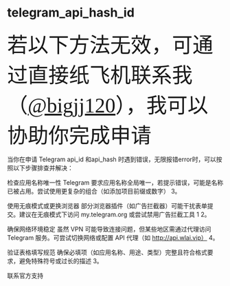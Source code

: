 # telegram_api_hash_id
<font face="HEI" size="7">若以下方法无效，可通过直接纸飞机联系我（[@bigjj120](https://t.me/bigjj120)），我可以协助你完成申请</font>



当你在申请 Telegram api_id 和api_hash  时遇到错误，无限报错error时，可以按照以下步骤排查并解决：

检查应用名称唯一性
 Telegram 要求应用名称全局唯一，若提示错误，可能是名称已被占用。尝试使用更复杂的组合（如添加项目前缀或数字） 3。

使用无痕模式或更换浏览器
 部分浏览器插件（如广告拦截器）可能干扰表单提交。建议在无痕模式下访问 my.telegram.org 或尝试禁用广告拦截工具 1 2。

确保网络环境稳定
 虽然 VPN 可能导致连接问题，但某些地区需通过代理访问 Telegram 服务。可尝试切换网络或配置 API 代理（如 http://api.wlai.vip） 4。

验证表格填写规范
 确保必填项（如应用名称、用途、类型）完整且符合格式要求，避免特殊符号或过长的描述 3。

联系官方支持

